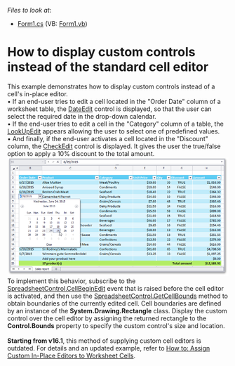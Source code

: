 <!-- default file list -->
*Files to look at*:

* [Form1.cs](./CS/SpreadsheetCustomization/Form1.cs) (VB: [Form1.vb](./VB/SpreadsheetCustomization/Form1.vb))
<!-- default file list end -->
# How to display custom controls instead of the standard cell editor


This example demonstrates how to display custom controls instead of a cell's in-place editor.<br>• If an end-user tries to edit a cell located in the "Order Date" column of a worksheet table, the <a href="https://documentation.devexpress.com/#windowsforms/clsDevExpressXtraEditorsDateEdittopic">DateEdit</a> control is displayed, so that the user can select the required date in the drop-down calendar. <br>• If the end-user tries to edit a cell in the "Category" column of a table, the <a href="https://documentation.devexpress.com/#windowsforms/clsDevExpressXtraEditorsLookUpEdittopic">LookUpEdit</a> appears allowing the user to select one of predefined values.<br>• And finally, if the end-user activates a cell located in the "Discount" column, the <a href="https://documentation.devexpress.com/#windowsforms/clsDevExpressXtraEditorsCheckEdittopic">CheckEdit</a> control is displayed. It gives the user the true/false option to apply a 10% discount to the total amount.<br><img src="https://raw.githubusercontent.com/DevExpress-Examples/how-to-display-custom-controls-instead-of-the-standard-cell-editor-t259398/15.1.4+/media/56508594-1a64-11e5-80bf-00155d62480c.png"><br>To implement this behavior, subscribe to the <a href="https://documentation.devexpress.com/#WindowsForms/DevExpressXtraSpreadsheetSpreadsheetControl_CellBeginEdittopic">SpreadsheetControl.CellBeginEdit</a> event that is raised before the cell editor is activated, and then use the <a href="https://documentation.devexpress.com/#WindowsForms/DevExpressXtraSpreadsheetSpreadsheetControl_GetCellBoundstopic">SpreadsheetControl.GetCellBounds</a> method to obtain boundaries of the currently edited cell. Cell boundaries are defined by an instance of the <strong>System.Drawing.Rectangle</strong> class. Display the custom control over the cell editor by assigning the returned rectangle to the <strong>Control.Bounds</strong> property to specify the custom control's size and location.<br><br><strong>Starting from v16.1</strong>, this method of supplying custom cell editors is outdated. For details and an updated example, refer to <a href="https://www.devexpress.com/Support/Center/Example/Details/T385401">How to: Assign Custom In-Place Editors to Worksheet Cells</a>.

<br/>


